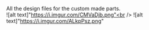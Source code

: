 All the design files for the custom made parts.<br />
![alt text]"https://i.imgur.com/CMVaDjb.png"<br />
![alt text]"https://i.imgur.com/ALkpPsz.png"

